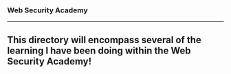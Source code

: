 ### Web Security Academy
---
<h2>This directory will encompass several of the learning I have been doing within the Web Security Academy!</h2>
